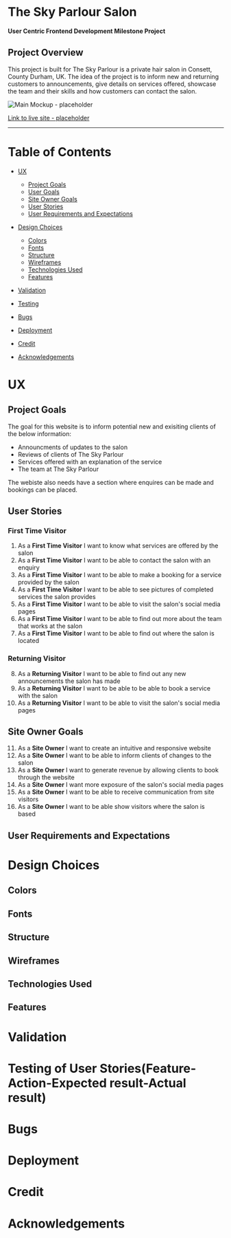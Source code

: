 # The Sky Parlour Salon

**User Centric Frontend Development Milestone Project**

## Project Overview

This project is built for The Sky Parlour is a private hair salon in Consett, County Durham, UK. The idea of the project is to inform new and returning customers to announcements, give details on services offered, showcase the team and their skills and how customers can contact the salon.

![Main Mockup - placeholder](#)

[Link to live site - placeholder](#)

---

# Table of Contents

- [UX](https://github.com/charliewatson1504/CI_MS1_TSP#UX)
    - [Project Goals](https://github.com/charliewatson1504/CI_MS1_TSP#project-goals)
    - [User Goals](https://github.com/charliewatson1504/CI_MS1_TSP#user-goals)
    - [Site Owner Goals](https://github.com/charliewatson1504/CI_MS1_TSP#user-goals)
    - [User Stories](https://github.com/charliewatson1504/CI_MS1_TSP#user-stories)
    - [User Requirements and Expectations](https://github.com/charliewatson1504/CI_MS1_TSP#user-requirements-and-expectations)

- [Design Choices](https://github.com/charliewatson1504/CI_MS1_TSP#design-choices)
    - [Colors](https://github.com/charliewatson1504/CI_MS1_TSP#colors)
    - [Fonts](https://github.com/charliewatson1504/CI_MS1_TSP#fonts)
    - [Structure](https://github.com/charliewatson1504/CI_MS1_TSP#structure)
    - [Wireframes](https://github.com/charliewatson1504/CI_MS1_TSP#wireframes)
    - [Technologies Used](https://github.com/charliewatson1504/CI_MS1_TSP#technologies-used)
    - [Features](https://github.com/charliewatson1504/CI_MS1_TSP#features)
- [Validation](https://github.com/charliewatson1504/CI_MS1_TSP#validation)
- [Testing](https://github.com/charliewatson1504/CI_MS1_TSP#testing)
- [Bugs](https://github.com/charliewatson1504/CI_MS1_TSP#bugs)
- [Deployment](https://github.com/charliewatson1504/CI_MS1_TSP#deployment)
- [Credit](https://github.com/charliewatson1504/CI_MS1_TSP#credit)
- [Acknowledgements](https://github.com/charliewatson1504/CI_MS1_TSP#acknowledgements)
# UX

## Project Goals

The goal for this website is to inform potential new and exisiting clients of the below information:

- Announcments of updates to the salon
- Reviews of clients of The Sky Parlour
- Services offered with an explanation of the service
- The team at The Sky Parlour

The webiste also needs have a section where enquires can be made and bookings can be placed.

## User Stories

### First Time Visitor

1. As a **First Time Visitor** I want to know what services are offered by the salon
2. As a **First Time Visitor** I want to be able to contact the salon with an enquiry
3. As a **First Time Visitor** I want to be able to make a booking for a service provided by the salon
4. As a **First Time Visitor** I want to be able to see pictures of completed services the salon provides
5. As a **First Time Visitor** I want to be able to visit the salon's social media pages
6. As a **First Time Visitor** I want to be able to find out more about the team that works at the salon
7. As a **First Time Visitor** I want to be able to find out where the salon is located

### Returning Visitor

8. As a **Returning Visitor** I want to be able to find out any new announcements the salon has made
9. As a **Returning Visitor** I want to be able to be able to book a service with the salon
10. As a **Returning Visitor** I want to be able to visit the salon's social media pages

## Site Owner Goals

11. As a **Site Owner** I want to create an intuitive and responsive website
12. As a **Site Owner** I want to be able to inform clients of changes to the salon
13. As a **Site Owner** I want to generate revenue by allowing clients to book through the website
14. As a **Site Owner** I want more exposure of the salon's social media pages
15. As a **Site Owner** I want to be able to receive communication from site visitors
16. As a **Site Owner** I want to be able show visitors where the salon is based

## User Requirements and Expectations



# Design Choices

## Colors

## Fonts

## Structure

## Wireframes

## Technologies Used

## Features

# Validation

# Testing of User Stories(Feature-Action-Expected result-Actual result)

# Bugs

# Deployment

# Credit

# Acknowledgements
